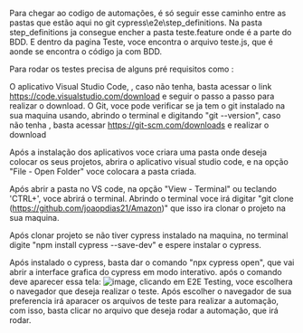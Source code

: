 Para chegar ao codigo de automações, é só seguir esse caminho entre as pastas que estão aqui no git cypress\e2e\step_definitions.
Na pasta step_definitions ja consegue encher a pasta teste.feature onde é a parte do BDD. E dentro da pagina Teste, voce encontra o arquivo teste.js, que é aonde se encontra o código ja com BDD.

Para rodar os testes precisa de alguns pré requisitos como :

O aplicativo Visual Studio Code, , caso não tenha, basta acessar o link https://code.visualstudio.com/download e seguir o passo a passo para realizar o download.
O Git, voce pode verificar se ja tem o git instalado na sua maquina usando, abrindo o terminal e digitando "git --version", caso não tenha , basta acessar https://git-scm.com/downloads e realizar o download

Após a instalação dos aplicativos voce criara uma pasta onde deseja colocar os seus projetos, abrira o aplicativo visual studio code, e na opção "File - Open Folder" voce colocara a pasta criada.

Após abrir a pasta no VS code, na opção "View - Terminal" ou teclando 'CTRL+', voce abrirá o terminal. Abrindo o terminal voce irá digitar "git clone (https://github.com/joaopdias21/Amazon)" que isso ira clonar o projeto na sua maquina.

Após clonar projeto se não tiver cypress instalado na maquina, no terminal digite "npm install cypress --save-dev" e espere instalar o cypress.

Após instalado o cypress, basta dar o comando "npx cypress open", que vai abrir a interface grafica do cypress em modo interativo. após o comando deve aparecer essa tela:
![image](https://github.com/joaopdias21/bcodex/assets/85888398/8f9cf964-9b8a-44fc-906d-6bfbff06f57f), clicando em E2E Testing, voce escolhera o navegador que deseja realizar o teste. Após escolher o navegador de sua preferencia irá aparacer os arquivos de teste para realizar a automação, com isso, basta clicar no arquivo que deseja rodar a automação, que irá rodar.

